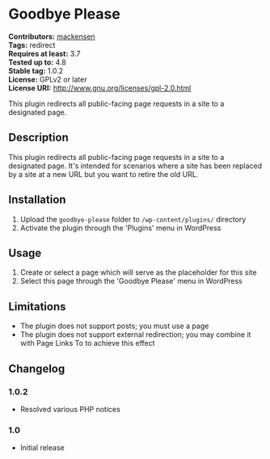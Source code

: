 # Goodbye Please #
**Contributors:** [mackensen](https://profiles.wordpress.org/mackensen)  
**Tags:** redirect  
**Requires at least:** 3.7  
**Tested up to:** 4.8  
**Stable tag:** 1.0.2  
**License:** GPLv2 or later  
**License URI:** http://www.gnu.org/licenses/gpl-2.0.html  

This plugin redirects all public-facing page requests in a site to a designated page.

## Description ##

This plugin redirects all public-facing page requests in a site to a designated
page. It's intended for scenarios where a site has been replaced by a site at a
new URL but you want to retire the old URL.

## Installation ##

1. Upload the `goodbye-please` folder to `/wp-content/plugins/` directory
1. Activate the plugin through the 'Plugins' menu in WordPress

## Usage ##

1. Create or select a page which will serve as the placeholder for this site
1. Select this page through the 'Goodbye Please' menu in WordPress

## Limitations ##

* The plugin does not support posts; you must use a page
* The plugin does not support external redirection; you may combine it with Page Links To to achieve this effect

## Changelog ##

### 1.0.2 ###
* Resolved various PHP notices

### 1.0 ###
* Initial release
